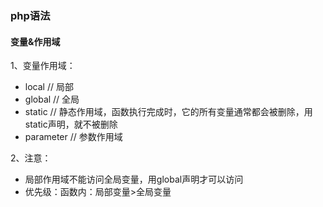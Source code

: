 ### php语法

#### 变量&作用域
1、变量作用域：
* local // 局部
* global // 全局
* static // 静态作用域，函数执行完成时，它的所有变量通常都会被删除，用static声明，就不被删除
* parameter // 参数作用域

2、注意：
* 局部作用域不能访问全局变量，用global声明才可以访问
* 优先级：函数内：局部变量>全局变量